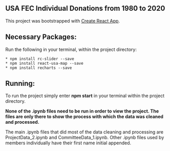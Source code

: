 ## USA FEC Individual Donations from 1980 to 2020

This project was bootstrapped with [Create React App](https://github.com/facebook/create-react-app).

## Necessary Packages:

Run the following in your terminal, within the project directory:

    * npm install rc-slider --save 
    * npm install react-usa-map --save
    * npm install recharts --save
## Running:

To run the project simply enter **npm start** in your terminal within the project directory.

**None of the .ipynb files need to be run in order to view the project. The files are only there to show the process with which the data was cleaned and processed.**

The main .ipynb files that did most of the data cleaning and processing are ProjectData_2.ipynb and CommitteeData_1.ipynb. Other .ipynb files used by members individually have their first name initial appended.
